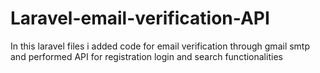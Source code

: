 # Laravel-email-verification-API
 In this laravel files i added code for email verification through gmail smtp and performed API for  registration login and search functionalities
